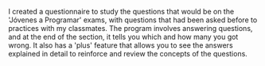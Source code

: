 I created a questionnaire to study the questions that would be on the 'Jóvenes a Programar' exams, with questions that had been asked before to practices with my classmates.
The program involves answering questions, and at the end of the section, it tells you which and how many you got wrong.
It also has a 'plus' feature that allows you to see the answers explained in detail to reinforce and review the concepts of the questions.
